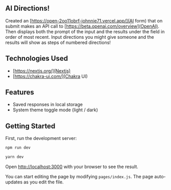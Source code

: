 ## AI Directions!

Created an [https://open-2oo11obrf-johnnie71.vercel.app/](AI form) that on submit makes an API call to [https://beta.openai.com/overview](OpenAI). Then displays both the prompt of the input and the results under the field in order of most recent. Input directions you might give someone and the results will show as steps of numbered directions!

## Technologies Used

- [https://nextjs.org/](Nextjs)
- [https://chakra-ui.com/](Chakra UI)

## Features

- Saved responses in local storage
- System theme toggle mode (light / dark)

## Getting Started

First, run the development server:

```bash
npm run dev

yarn dev
```

Open [http://localhost:3000](http://localhost:3000) with your browser to see the result.

You can start editing the page by modifying `pages/index.js`. The page auto-updates as you edit the file.
